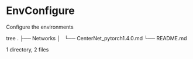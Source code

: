 # EnvConfigure
Configure  the environments

tree
.
├── Networks
│   └── CenterNet_pytorch1.4.0.md
└── README.md

1 directory, 2 files
